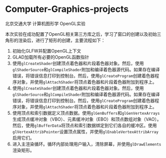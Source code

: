 # Computer-Graphics-projects



北京交通大学 计算机图形学 OpenGL实验

本次实验在成功配置了OpenGL相关第三方库之后，学习了窗口的创建以及初始三角形的渲染后，进行了矩形的创建，主要流程如下：

1. 初始化GLFW并配置OpenGL上下文
2. GLAD加载所有必要的OpenGL函数指针
3. 使用`glCreateShader`创建顶点着色器和片段着色器对象。然后，使用`glShaderSource`和`glCompileShader`附加和编译着色器源代码。如果存在编译错误，将错误信息打印到控制台。然后，使用`glCreateProgram`创建着色器程序对象，并使用`glAttachShader`将顶点着色器和片段着色器附加到程序上。
4. 使用`glCreateShader`创建顶点着色器和片段着色器对象。然后，使用`glShaderSource`和`glCompileShader`附加和编译着色器源代码。如果存在编译错误，将错误信息打印到控制台。然后，使用`glCreateProgram`创建着色器程序对象，并使用`glAttachShader`将顶点着色器和片段着色器附加到程序上。
5. 使用顶点和索引数据定义顶点数据。使用`glGenBuffers`和`glGenVertexArrays`生成顶点缓冲对象（VBO）、元素缓冲对象（EBO）和顶点数组对象（VAO）。然后，使用`glBufferData`将顶点和索引数据绑定到它们各自的缓冲区。使用`glVertexAttribPointer`设置顶点属性，并使用`glEnableVertexAttribArray`启用它们。
6. 进入主渲染循环。循环内部处理用户输入，清除屏幕，并使用`glDrawElements`渲染矩形。

